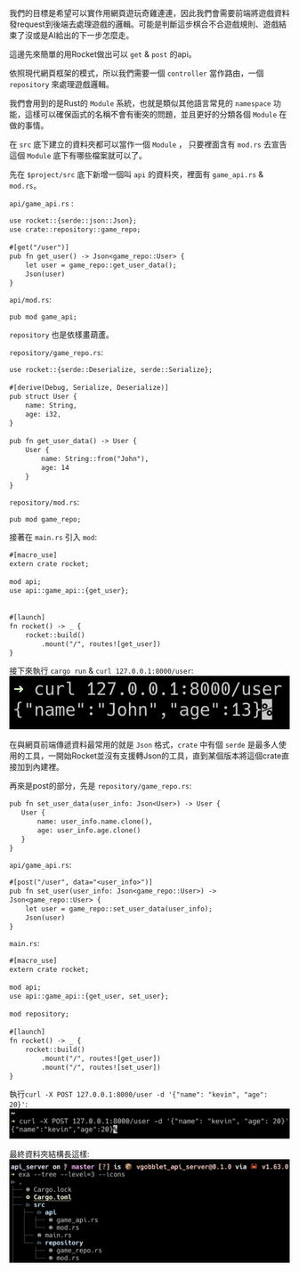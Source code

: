 我們的目標是希望可以實作用網頁遊玩奇雞連連，因此我們會需要前端將遊戲資料發request到後端去處理遊戲的邏輯。可能是判斷這步棋合不合遊戲規則、遊戲結束了沒或是AI給出的下一步怎麼走。

這邊先來簡單的用Rocket做出可以 `get` & `post` 的api。

依照現代網頁框架的模式，所以我們需要一個 `controller` 當作路由，一個 `repository` 來處理遊戲邏輯。

我們會用到的是Rust的 `Module` 系統，也就是類似其他語言常見的 `namespace` 功能，這樣可以確保函式的名稱不會有衝突的問題，並且更好的分類各個 `Module` 在做的事情。

在 `src` 底下建立的資料夾都可以當作一個 `Module` ， 只要裡面含有 `mod.rs` 去宣告這個 `Module` 底下有哪些檔案就可以了。

先在 `$project/src` 底下新增一個叫 `api` 的資料夾，裡面有 `game_api.rs` & `mod.rs`。

`api/game_api.rs` :
```
use rocket::{serde::json::Json};
use crate::repository::game_repo;

#[get("/user")]
pub fn get_user() -> Json<game_repo::User> {
    let user = game_repo::get_user_data();
    Json(user)
}
```

`api/mod.rs`:
```
pub mod game_api;
```

`repository` 也是依樣畫葫蘆。

`repository/game_repo.rs`:
```
use rocket::{serde::Deserialize, serde::Serialize};

#[derive(Debug, Serialize, Deserialize)]
pub struct User {
    name: String,
    age: i32,
}

pub fn get_user_data() -> User {
    User {
        name: String::from("John"),
        age: 14
    }
}
```

`repository/mod.rs`:
```
pub mod game_repo;
```

接著在 `main.rs` 引入 `mod`:
```
#[macro_use]
extern crate rocket;

mod api;
use api::game_api::{get_user};


#[launch]
fn rocket() -> _ {
    rocket::build()
        .mount("/", routes![get_user])
}
```

接下來執行 `cargo run` & `curl 127.0.0.1:8000/user`:
![rocker-api-1](./images/rocket_api/rocket-api-1.png)

在與網頁前端傳遞資料最常用的就是 `Json` 格式，`crate` 中有個 `serde` 是最多人使用的工具，一開始Rocket並沒有支援轉Json的工具，直到某個版本將這個crate直接加到內建裡。

再來是post的部分，先是 `repository/game_repo.rs`:
 ```
 pub fn set_user_data(user_info: Json<User>) -> User {
    User {
        name: user_info.name.clone(),
        age: user_info.age.clone()
    }
}
 ```

`api/game_api.rs`:
```
#[post("/user", data="<user_info>")]
pub fn set_user(user_info: Json<game_repo::User>) -> Json<game_repo::User> {
    let user = game_repo::set_user_data(user_info);
    Json(user)
}

```

`main.rs`:
```
#[macro_use]
extern crate rocket;

mod api;
use api::game_api::{get_user, set_user};

mod repository;

#[launch]
fn rocket() -> _ {
    rocket::build()
        .mount("/", routes![get_user])
        .mount("/", routes![set_user])
}
```

執行` curl -X POST 127.0.0.1:8000/user -d '{"name": "kevin", "age": 20}' `:
![rocker-api-2](./images/rocket_api/rocket-api-2.png)


最終資料夾結構長這樣:
![rocker-api-3](./images/rocket_api/rocket-api-3.png)

